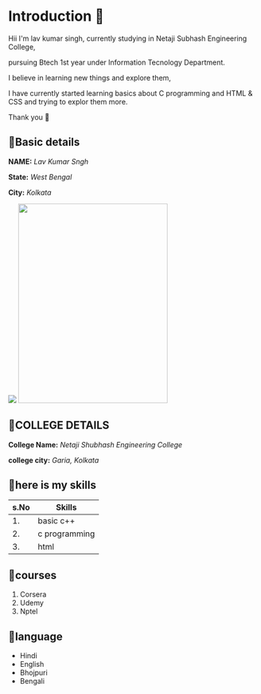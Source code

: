 # Introduction 🚀
Hii I'm lav kumar singh, currently studying in Netaji Subhash Engineering College,

pursuing Btech 1st year under Information Tecnology Department.

I believe in learning new things and explore them,

I have currently started learning basics about C programming and HTML & CSS and trying to explor them more.

Thank you 🙂
## 💠Basic details
**NAME:**   *Lav Kumar Sngh*

**State:** *West Bengal*

**City:** *Kolkata*

<img src="https://img.icons8.com/bubbles/50/000000/kolkata.png">



<img  src="https://poster.keepcalmandposters.com/default/5887716_keep_calm_and_code_on.jpg"  width ="300" height="400">



## 💠COLLEGE DETAILS
**College Name:** *Netaji Shubhash Engineering College*

**college city:** *Garia, Kolkata*
## 💠here is my skills
| s.No | Skills |
|---|---|
|1.| basic c++|
|2.| c programming|
|3.| html|

## 💠courses
1. Corsera
2. Udemy
3. Nptel

## 💠language
- Hindi
- English
- Bhojpuri
- Bengali



